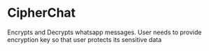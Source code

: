 # CipherChat
Encrypts and Decrypts whatsapp messages. User needs to provide encryption key so that user protects its sensitive data

